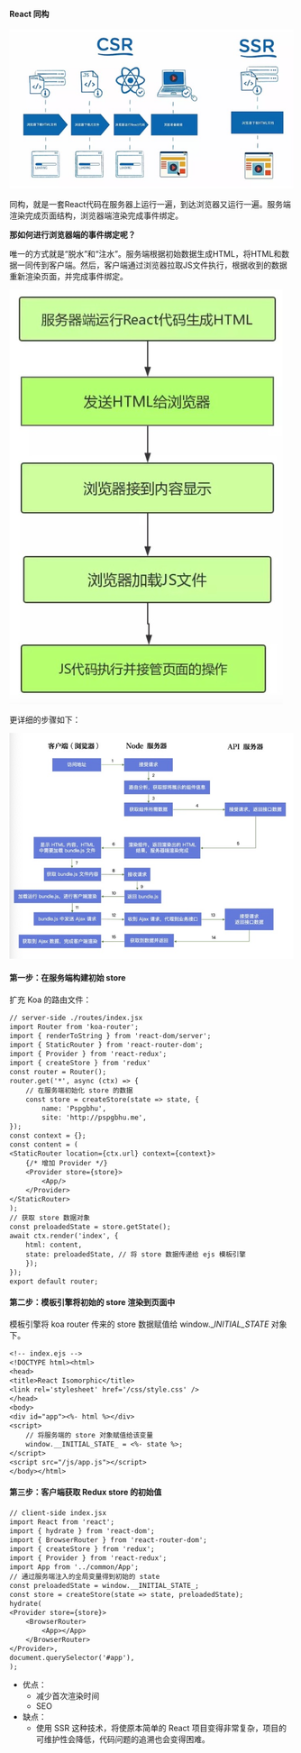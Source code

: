 #### React 同构

![](../assets/iso1.png)

同构，就是一套React代码在服务器上运行一遍，到达浏览器又运行一遍。服务端渲染完成页面结构，浏览器端渲染完成事件绑定。

**那如何进行浏览器端的事件绑定呢？**

唯一的方式就是“脱水”和“注水”。服务端根据初始数据生成HTML，将HTML和数据一同传到客户端。然后，客户端通过浏览器拉取JS文件执行，根据收到的数据重新渲染页面，并完成事件绑定。

![](../assets/iso2.png)

更详细的步骤如下：

![](../assets/iso3.png)

#### 第一步：在服务端构建初始 store

扩充 Koa 的路由文件：

```
// server-side ./routes/index.jsx
import Router from 'koa-router';
import { renderToString } from 'react-dom/server';
import { StaticRouter } from 'react-router-dom';
import { Provider } from 'react-redux';
import { createStore } from 'redux'
const router = Router();
router.get('*', async (ctx) => {
    // 在服务端初始化 store 的数据
    const store = createStore(state => state, {
        name: 'Pspgbhu',
        site: 'http://pspgbhu.me',
});
const context = {};
const content = (
<StaticRouter location={ctx.url} context={context}>
    {/* 增加 Provider */}
    <Provider store={store}>
        <App/>
    </Provider>
</StaticRouter>
);
// 获取 store 数据对象
const preloadedState = store.getState();
await ctx.render('index', {
    html: content,
    state: preloadedState, // 将 store 数据传递给 ejs 模板引擎
    });
});
export default router;
```

#### 第二步：模板引擎将初始的 store 渲染到页面中

模板引擎将 koa router 传来的 store 数据赋值给 window.__INITIAL_STATE_ 对象下。

```
<!-- index.ejs -->
<!DOCTYPE html><html>
<head>
<title>React Isomorphic</title>
<link rel='stylesheet' href='/css/style.css' />
</head>
<body>
<div id="app"><%- html %></div>
<script>
    // 将服务端的 store 对象赋值给该变量
    window.__INITIAL_STATE_ = <%- state %>;
</script>
<script src="/js/app.js"></script>
</body></html>
```

#### 第三步：客户端获取 Redux store 的初始值

```
// client-side index.jsx
import React from 'react';
import { hydrate } from 'react-dom';
import { BrowserRouter } from 'react-router-dom';
import { createStore } from 'redux';
import { Provider } from 'react-redux';
import App from '../common/App';
// 通过服务端注入的全局变量得到初始的 state
const preloadedState = window.__INITIAL_STATE_;
const store = createStore(state => state, preloadedState);
hydrate(
<Provider store={store}>
    <BrowserRouter>
        <App></App>
    </BrowserRouter>
</Provider>,
document.querySelector('#app'),
);
```

* 优点：
  * 减少首次渲染时间
  * SEO 
* 缺点：
  * 使用 SSR 这种技术，将使原本简单的 React 项目变得非常复杂，项目的可维护性会降低，代码问题的追溯也会变得困难。